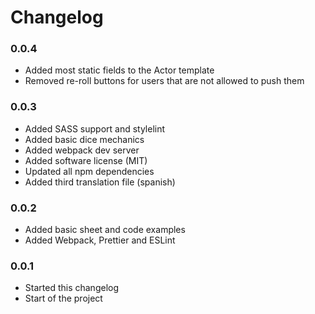 # Changelog

### 0.0.4

- Added most static fields to the Actor template
- Removed re-roll buttons for users that are not allowed to push them


### 0.0.3

- Added SASS support and stylelint
- Added basic dice mechanics
- Added webpack dev server
- Added software license (MIT)
- Updated all npm dependencies
- Added third translation file (spanish)

### 0.0.2

- Added basic sheet and code examples
- Added Webpack, Prettier and ESLint

### 0.0.1

- Started this changelog
- Start of the project
